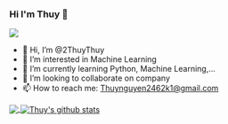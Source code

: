 ### Hi I'm Thuy 👋

<!--
**2ThuyThuy/2ThuyThuy** is a ✨ _special_ ✨ repository because its `README.md` (this file) appears on your GitHub profile.
--->
<p align="left"> <img src="https://komarev.com/ghpvc/?username=2ThuyThuy&label=Views&color=blue&style=plastic"/> </p>


- 👋 Hi, I’m @2ThuyThuy
- 👀 I’m interested in Machine Learning
- 🌱 I’m currently learning Python, Machine Learning,...
- 💞️ I’m looking to collaborate on company
- 📫 How to reach me: Thuynguyen2462k1@gmail.com

<a href="https://github.com/2ThuyThuy">
  <img align="center" src="https://github-readme-stats.vercel.app/api/top-langs/?username=2ThuyThuy&theme=light&hide_langs_below=1" />
</a>
<a href="https://github.com/2ThuyThuy">
 <img align="center" src="https://github-readme-stats.vercel.app/api?username=2ThuyThuy&show_icons=true&theme=light&line_height=27" alt="Thuy's github stats"/>
</a>

